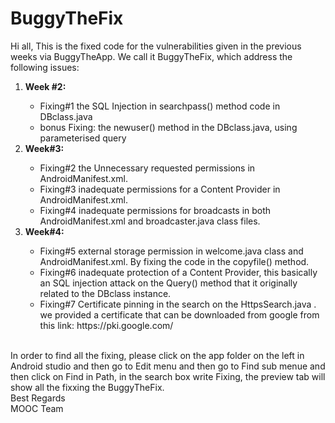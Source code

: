 # BuggyTheFix
Hi all, 
This is the fixed code for the vulnerabilities given in the previous weeks via BuggyTheApp. We call it BuggyTheFix, which address the following issues:<br>
<ol><li><b>Week #2:</b></li>
<ul><li>Fixing#1 the SQL Injection in searchpass() method code in DBclass.java</li>
<li>bonus Fixing: the newuser() method in the DBclass.java, using parameterised query</li></ul>

<li><b>Week#3:</b></li>
<ul><li>Fixing#2 the Unnecessary requested permissions in AndroidManifest.xml. 
<li>Fixing#3 inadequate permissions for a Content Provider in AndroidManifest.xml.
<li>Fixing#4 inadequate permissions for broadcasts in both AndroidManifest.xml and broadcaster.java class files.</ul>
<li><b>Week#4:</b></li>
<ul><li>Fixing#5 external storage permission in welcome.java class and AndroidManifest.xml. By fixing the code in the copyfile() method. 
<li>Fixing#6 inadequate protection of a Content Provider, this basically an SQL injection attack on the Query() method that it originally related to the DBclass instance. 
<li>Fixing#7 Certificate pinning in the search on the HttpsSearch.java . we provided a certificate that can be downloaded from google from this link: https://pki.google.com/ </ul></ol><br>
In order to find all the fixing, please click on the app folder on the left in Android studio and then go to Edit menu and then go to Find sub menue and then click on Find in Path, in the search box write Fixing, the preview tab will show all the fixxing the BuggyTheFix.
<br>Best Regards
<br> MOOC Team


